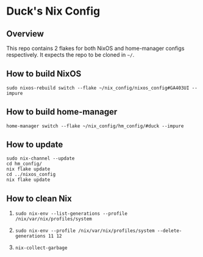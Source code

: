 # Duck's Nix Config

## Overview
This repo contains 2 flakes for both NixOS and home-manager configs respectively. It expects the repo to be cloned in `~/`.

## How to build NixOS
`sudo nixos-rebuild switch --flake ~/nix_config/nixos_config#GA403UI --impure`

## How to build home-manager
`home-manager switch --flake ~/nix_config/hm_config/#duck --impure`

## How to update
```
sudo nix-channel --update
cd hm_config/
nix flake update
cd ../nixos_config
nix flake update
```

## How to clean Nix
1. `sudo nix-env --list-generations --profile /nix/var/nix/profiles/system`
    
2. `sudo nix-env --profile /nix/var/nix/profiles/system --delete-generations 11 12`

3. `nix-collect-garbage`